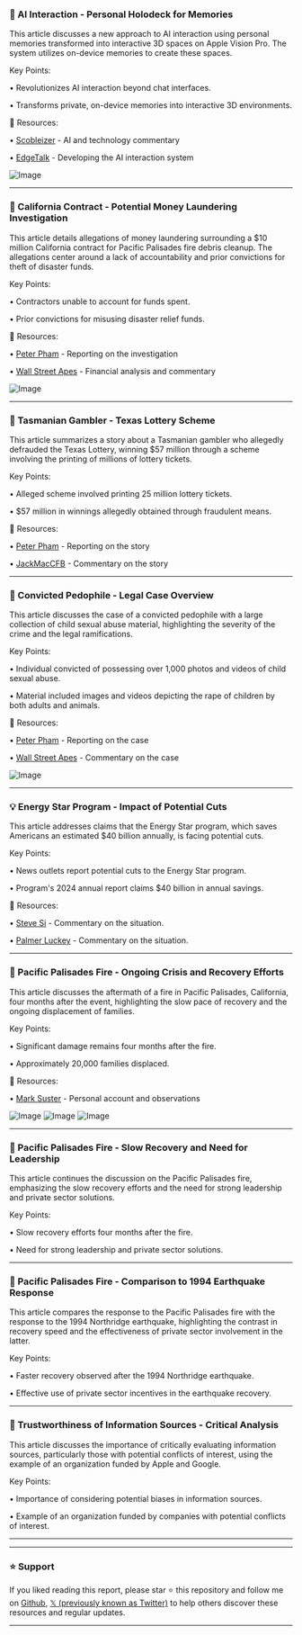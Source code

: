 ### 🤖 AI Interaction - Personal Holodeck for Memories

This article discusses a new approach to AI interaction using personal memories transformed into interactive 3D spaces on Apple Vision Pro.  The system utilizes on-device memories to create these spaces.

Key Points:

• Revolutionizes AI interaction beyond chat interfaces.

• Transforms private, on-device memories into interactive 3D environments.


🔗 Resources:

• [Scobleizer](https://x.com/Scobleizer) -  AI and technology commentary

• [EdgeTalk](https://x.com/edgetalk) -  Developing the AI interaction system

![Image](https://pbs.twimg.com/amplify_video_thumb/1920370572304760832/img/-GNpviewijPUXtS5.jpg)


---

### 🤖 California Contract - Potential Money Laundering Investigation

This article details allegations of money laundering surrounding a $10 million California contract for Pacific Palisades fire debris cleanup.  The allegations center around a lack of accountability and prior convictions for theft of disaster funds.

Key Points:

• Contractors unable to account for funds spent.

• Prior convictions for misusing disaster relief funds.


🔗 Resources:

• [Peter Pham](https://x.com/peterpham) - Reporting on the investigation

• [Wall Street Apes](https://x.com/WallStreetApes) -  Financial analysis and commentary

![Image](https://pbs.twimg.com/amplify_video_thumb/1919846399983943680/img/E8Hs2yELwVnjpQch.jpg)


---

### 🤖 Tasmanian Gambler - Texas Lottery Scheme

This article summarizes a story about a Tasmanian gambler who allegedly defrauded the Texas Lottery, winning $57 million through a scheme involving the printing of millions of lottery tickets.

Key Points:

• Alleged scheme involved printing 25 million lottery tickets.

• $57 million in winnings allegedly obtained through fraudulent means.


🔗 Resources:

• [Peter Pham](https://x.com/peterpham) - Reporting on the story

• [JackMacCFB](https://x.com/JackMacCFB) - Commentary on the story


---

### 🤖 Convicted Pedophile - Legal Case Overview

This article discusses the case of a convicted pedophile with a large collection of child sexual abuse material, highlighting the severity of the crime and the legal ramifications.

Key Points:

• Individual convicted of possessing over 1,000 photos and videos of child sexual abuse.

• Material included images and videos depicting the rape of children by both adults and animals.


🔗 Resources:

• [Peter Pham](https://x.com/peterpham) - Reporting on the case

• [Wall Street Apes](https://x.com/WallStreetApes) - Commentary on the case

![Image](https://pbs.twimg.com/amplify_video_thumb/1920323092036923392/img/jS4BKq9539g0Aj9O.jpg)


---

### 💡 Energy Star Program - Impact of Potential Cuts

This article addresses claims that the Energy Star program, which saves Americans an estimated $40 billion annually, is facing potential cuts.

Key Points:

• News outlets report potential cuts to the Energy Star program.

• Program's 2024 annual report claims $40 billion in annual savings.


🔗 Resources:

• [Steve Si](https://x.com/stevesi) - Commentary on the situation.

• [Palmer Luckey](https://x.com/PalmerLuckey) -  Commentary on the situation.


---

### 🤖 Pacific Palisades Fire - Ongoing Crisis and Recovery Efforts

This article discusses the aftermath of a fire in Pacific Palisades, California, four months after the event, highlighting the slow pace of recovery and the ongoing displacement of families.

Key Points:

• Significant damage remains four months after the fire.

• Approximately 20,000 families displaced.


🔗 Resources:

• [Mark Suster](https://x.com/msuster) - Personal account and observations

![Image](https://pbs.twimg.com/media/GqZUwrqWMAAUm2s?format=jpg&name=small)
![Image](https://pbs.twimg.com/media/GqZUwroXkAAiW7f?format=jpg&name=360x360)
![Image](https://pbs.twimg.com/media/GqZUwrnXsAEHy1V?format=jpg&name=360x360)


---

### 🤖 Pacific Palisades Fire - Slow Recovery and Need for Leadership

This article continues the discussion on the Pacific Palisades fire, emphasizing the slow recovery efforts and the need for strong leadership and private sector solutions.


Key Points:

• Slow recovery efforts four months after the fire.

• Need for strong leadership and private sector solutions.


---

### 🤖 Pacific Palisades Fire - Comparison to 1994 Earthquake Response

This article compares the response to the Pacific Palisades fire with the response to the 1994 Northridge earthquake, highlighting the contrast in recovery speed and the effectiveness of private sector involvement in the latter.


Key Points:

• Faster recovery observed after the 1994 Northridge earthquake.

• Effective use of private sector incentives in the earthquake recovery.


---

### 🤖 Trustworthiness of Information Sources - Critical Analysis

This article discusses the importance of critically evaluating information sources, particularly those with potential conflicts of interest, using the example of an organization funded by Apple and Google.

Key Points:

• Importance of considering potential biases in information sources.

• Example of an organization funded by companies with potential conflicts of interest.



---


---

### ⭐️ Support

If you liked reading this report, please star ⭐️ this repository and follow me on [Github](https://github.com/Drix10), [𝕏 (previously known as Twitter)](https://x.com/DRIX_10_) to help others discover these resources and regular updates.

---